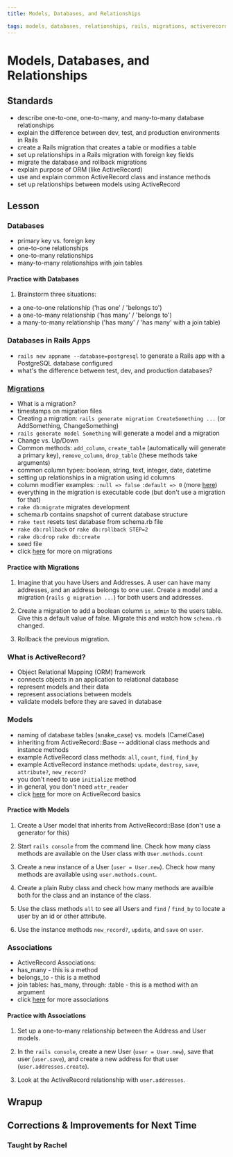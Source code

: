 ```yaml
---
title: Models, Databases, and Relationships

tags: models, databases, relationships, rails, migrations, activerecord
---
```


# Models, Databases, and Relationships

## Standards

* describe one-to-one, one-to-many, and many-to-many database relationships
* explain the difference between dev, test, and production environments in Rails
* create a Rails migration that creates a table or modifies a table
* set up relationships in a Rails migration with foreign key fields
* migrate the database and rollback migrations
* explain purpose of ORM (like ActiveRecord)
* use and explain common ActiveRecord class and instance methods
* set up relationships between models using ActiveRecord

## Lesson

### Databases

* primary key vs. foreign key
* one-to-one relationships
* one-to-many relationships
* many-to-many relationships with join tables

#### Practice with Databases

1) Brainstorm three situations: 

* a one-to-one relationship ('has one' / 'belongs to')
* a one-to-many relationship ('has many' / 'belongs to')
* a many-to-many relationship ('has many' / 'has many' with a join table)

### Databases in Rails Apps

* `rails new appname --database=postgresql` to generate a Rails app with a PostgreSQL database configured
* what's the difference between test, dev, and production databases?

### [Migrations](http://guides.rubyonrails.org/migrations.html)

* What is a migration?
* timestamps on migration files
* Creating a migration: `rails generate migration CreateSomething ...` (or AddSomething, ChangeSomething)
* `rails generate model Something` will generate a model and a migration
* Change vs. Up/Down
* Common methods: `add_column`, `create_table` (automatically will generate a primary key), `remove_column`, `drop_table` (these methods take arguments)
* common column types: boolean, string, text, integer, date, datetime
* setting up relationships in a migration using id columns
* column modifier examples: `:null => false` `:default => 0` (more [here](guides.rubyonrails.org/migrations.html))
* everything in the migration is executable code (but don't use a migration for that)
* `rake db:migrate` migrates development
* schema.rb contains snapshot of current database structure
* `rake test` resets test database from schema.rb file
* `rake db:rollback` or `rake db:rollback STEP=2`
* `rake db:drop` `rake db:create`
* seed file
* click [here](guides.rubyonrails.org/migrations.html) for more on migrations

#### Practice with Migrations

1) Imagine that you have Users and Addresses. A user can have many addresses, and an address belongs to one user. Create a model and a migration (`rails g migration ...`) for both users and addresses.

2) Create a migration to add a boolean column `is_admin` to the users table. Give this a default value of false. Migrate this and watch how `schema.rb` changed.

3) Rollback the previous migration.

### What is ActiveRecord?
 
* Object Relational Mapping (ORM) framework
* connects objects in an application to relational database
* represent models and their data
* represent associations between models
* validate models before they are saved in database

### Models

* naming of database tables (snake_case) vs. models (CamelCase)
* inheriting from ActiveRecord::Base -- additional class methods and instance methods
* example ActiveRecord class methods: `all`, `count`, `find`, `find_by`
* example ActiveRecord instance methods: `update`, `destroy`, `save`, `attribute?`, `new_record?`
* you don't need to use `initialize` method
* in general, you don't need `attr_reader`
* click [here](http://guides.rubyonrails.org/active_record_basics.html) for more on ActiveRecord basics

#### Practice with Models

1) Create a User model that inherits from ActiveRecord::Base (don't use a generator for this)

2) Start `rails console` from the command line. Check how many class methods are available on the User class with `User.methods.count`

3) Create a new instance of a User (`user = User.new`). Check how many methods are available using `user.methods.count`.

4) Create a plain Ruby class and check how many methods are availble both for the class and an instance of the class.

5) Use the class methods `all` to see all Users and `find` / `find_by` to locate a user by an id or other attribute.

6) Use the instance methods `new_record?`, `update`, and `save` on `user`.

### Associations

* ActiveRecord Associations:
* has_many - this is a method
* belongs_to - this is a method
* join tables: has_many, through: :table - this is a method with an argument
* click [here](http://guides.rubyonrails.org/association_basics.html) for more associations

#### Practice with Associations

1) Set up a one-to-many relationship between the Address and User models.

2) In the `rails console`, create a new User (`user = User.new`), save that user (`user.save`), and create a new address for that user (`user.addresses.create`).

3) Look at the ActiveRecord relationship with `user.addresses`. 

## Wrapup

## Corrections & Improvements for Next Time

### Taught by Rachel

